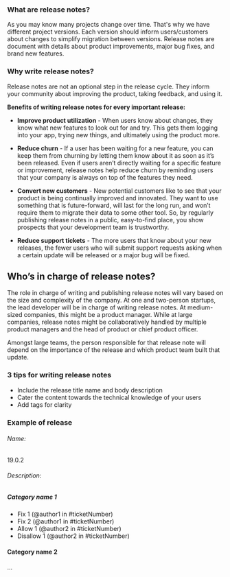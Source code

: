 ### What are release notes?
As you may know many projects change over time. 
That's why we have different project versions.
Each version should inform users/customers about changes
to simplify migration between versions.
Release notes are document with details about 
product improvements, major bug fixes, and brand new features.

### Why write release notes?

Release notes are not an optional step in the release cycle.
They inform your community about improving the product,
taking feedback, and using it.

**Benefits of writing release notes for every important release:**

- **Improve product utilization** - 
  When users know about changes, they know what new features
  to look out for and try. This gets them logging into your app, 
  trying new things, and ultimately using the product more.

- **Reduce churn** - If a user has been waiting for a new feature, you can 
  keep them from churning by letting them know about it as soon as it’s
  been released. Even if users aren’t directly waiting for a specific 
  feature or improvement, release notes help reduce churn by reminding 
  users that your company is always on top of the features they need.

- **Convert new customers** - New potential customers like to see that 
 your product is being continually improved and innovated. They want to 
 use something that is future-forward, will last for the long run, and
 won’t require them to migrate their data to some other tool. So, by 
 regularly publishing release notes in a public, easy-to-find place, 
 you show prospects that your development team is trustworthy.

- **Reduce support tickets** - The more users that know about your new 
 releases, the fewer users who will submit support requests asking when 
 a certain update will be released or a major bug will be fixed.

## Who’s in charge of release notes?
The role in charge of writing and publishing release notes will vary 
based on the size and complexity of the company. At one and two-person
startups, the lead developer will be in charge of writing release notes.
At medium-sized companies, this might be a product manager. While at 
large companies, release notes might be collaboratively handled by
multiple product managers and the head of product or chief product 
officer.

Amongst large teams, the person responsible for that release note will depend on the importance of the release and which product team built that update.

### 3 tips for writing release notes

- Include the release title name and body description
- Cater the content towards the technical knowledge of your users
- Add tags for clarity


### Example of release
###### Name: 
19.0.2
###### Description:
##### Category name 1
- Fix 1 (@author1 in #ticketNumber)
- Fix 2 (@author1 in #ticketNumber)
- Allow 1  (@author2 in #ticketNumber)
- Disallow 1  (@author2 in #ticketNumber)
#### Category name 2 
...




